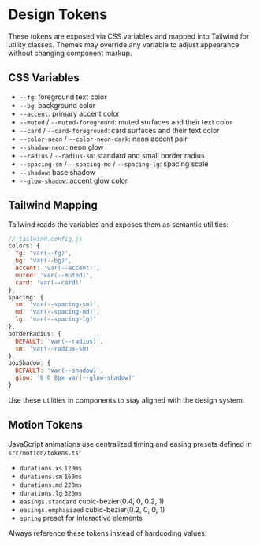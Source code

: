 # Design Tokens

These tokens are exposed via CSS variables and mapped into Tailwind for
utility classes. Themes may override any variable to adjust appearance
without changing component markup.

## CSS Variables

- `--fg`: foreground text color
- `--bg`: background color
- `--accent`: primary accent color
- `--muted` / `--muted-foreground`: muted surfaces and their text color
- `--card` / `--card-foreground`: card surfaces and their text color
- `--color-neon` / `--color-neon-dark`: neon accent pair
- `--shadow-neon`: neon glow
- `--radius` / `--radius-sm`: standard and small border radius
- `--spacing-sm` / `--spacing-md` / `--spacing-lg`: spacing scale
- `--shadow`: base shadow
- `--glow-shadow`: accent glow color

## Tailwind Mapping

Tailwind reads the variables and exposes them as semantic utilities:

```js
// tailwind.config.js
colors: {
  fg: 'var(--fg)',
  bg: 'var(--bg)',
  accent: 'var(--accent)',
  muted: 'var(--muted)',
  card: 'var(--card)'
},
spacing: {
  sm: 'var(--spacing-sm)',
  md: 'var(--spacing-md)',
  lg: 'var(--spacing-lg)'
},
borderRadius: {
  DEFAULT: 'var(--radius)',
  sm: 'var(--radius-sm)'
},
boxShadow: {
  DEFAULT: 'var(--shadow)',
  glow: '0 0 8px var(--glow-shadow)'
}
```

Use these utilities in components to stay aligned with the design system.

## Motion Tokens

JavaScript animations use centralized timing and easing presets defined in
`src/motion/tokens.ts`:

- `durations.xs` `120ms`
- `durations.sm` `160ms`
- `durations.md` `220ms`
- `durations.lg` `320ms`
- `easings.standard` cubic-bezier(0.4, 0, 0.2, 1)
- `easings.emphasized` cubic-bezier(0.2, 0, 0, 1)
- `spring` preset for interactive elements

Always reference these tokens instead of hardcoding values.
